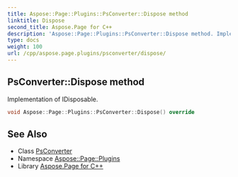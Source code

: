 ```yaml
---
title: Aspose::Page::Plugins::PsConverter::Dispose method
linktitle: Dispose
second_title: Aspose.Page for C++
description: 'Aspose::Page::Plugins::PsConverter::Dispose method. Implementation of IDisposable in C++.'
type: docs
weight: 100
url: /cpp/aspose.page.plugins/psconverter/dispose/
---
```

## PsConverter::Dispose method


Implementation of IDisposable.

```cpp
void Aspose::Page::Plugins::PsConverter::Dispose() override
```

## See Also

* Class [PsConverter](../)
* Namespace [Aspose::Page::Plugins](../../)
* Library [Aspose.Page for C++](../../../)
